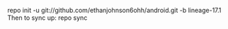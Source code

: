 
repo init -u git://github.com/ethanjohnson6ohh/android.git -b lineage-17.1
Then to sync up:
repo sync
